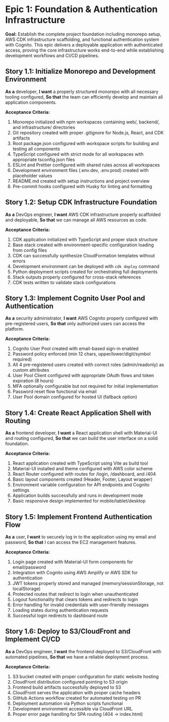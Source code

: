 # Epic 1: Foundation & Authentication Infrastructure

**Goal:** Establish the complete project foundation including monorepo setup, AWS CDK infrastructure scaffolding, and functional authentication system with Cognito. This epic delivers a deployable application with authenticated access, proving the core infrastructure works end-to-end while establishing development workflows and CI/CD pipelines.

## Story 1.1: Initialize Monorepo and Development Environment

**As a** developer,
**I want** a properly structured monorepo with all necessary tooling configured,
**So that** the team can efficiently develop and maintain all application components.

**Acceptance Criteria:**
1. Monorepo initialized with npm workspaces containing web/, backend/, and infrastructure/ directories
2. Git repository created with proper .gitignore for Node.js, React, and CDK artifacts
3. Root package.json configured with workspace scripts for building and testing all components
4. TypeScript configured with strict mode for all workspaces with appropriate tsconfig.json files
5. ESLint and Prettier configured with shared rules across all workspaces
6. Development environment files (.env.dev, .env.prod) created with placeholder values
7. README.md created with setup instructions and project overview
8. Pre-commit hooks configured with Husky for linting and formatting

## Story 1.2: Setup CDK Infrastructure Foundation

**As a** DevOps engineer,
**I want** AWS CDK infrastructure properly scaffolded and deployable,
**So that** we can manage all AWS resources as code.

**Acceptance Criteria:**
1. CDK application initialized with TypeScript and proper stack structure
2. Base stack created with environment-specific configuration loading from config files
3. CDK can successfully synthesize CloudFormation templates without errors
4. Development environment can be deployed with `cdk deploy` command
5. Python deployment scripts created for orchestrating full deployments
6. Stack outputs properly configured for cross-stack references
7. CDK tests written to validate stack configurations

## Story 1.3: Implement Cognito User Pool and Authentication

**As a** security administrator,
**I want** AWS Cognito properly configured with pre-registered users,
**So that** only authorized users can access the platform.

**Acceptance Criteria:**
1. Cognito User Pool created with email-based sign-in enabled
2. Password policy enforced (min 12 chars, upper/lower/digit/symbol required)
3. All 4 pre-registered users created with correct roles (admin/readonly) as custom attributes
4. User Pool Client configured with appropriate OAuth flows and token expiration (8 hours)
5. MFA optionally configurable but not required for initial implementation
6. Password reset flow functional via email
7. User Pool domain configured for hosted UI (fallback option)

## Story 1.4: Create React Application Shell with Routing

**As a** frontend developer,
**I want** a React application shell with Material-UI and routing configured,
**So that** we can build the user interface on a solid foundation.

**Acceptance Criteria:**
1. React application created with TypeScript using Vite as build tool
2. Material-UI installed and theme configured with AWS color scheme
3. React Router configured with routes for /login, /dashboard, and /404
4. Basic layout components created (Header, Footer, Layout wrapper)
5. Environment variable configuration for API endpoints and Cognito settings
6. Application builds successfully and runs in development mode
7. Basic responsive design implemented for mobile/tablet/desktop

## Story 1.5: Implement Frontend Authentication Flow

**As a** user,
**I want** to securely log in to the application using my email and password,
**So that** I can access the EC2 management features.

**Acceptance Criteria:**
1. Login page created with Material-UI form components for email/password
2. Integration with Cognito using AWS Amplify or AWS SDK for authentication
3. JWT tokens properly stored and managed (memory/sessionStorage, not localStorage)
4. Protected routes that redirect to login when unauthenticated
5. Logout functionality that clears tokens and redirects to login
6. Error handling for invalid credentials with user-friendly messages
7. Loading states during authentication requests
8. Successful login redirects to dashboard route

## Story 1.6: Deploy to S3/CloudFront and Implement CI/CD

**As a** DevOps engineer,
**I want** the frontend deployed to S3/CloudFront with automated pipelines,
**So that** we have a reliable deployment process.

**Acceptance Criteria:**
1. S3 bucket created with proper configuration for static website hosting
2. CloudFront distribution configured pointing to S3 origin
3. Frontend build artifacts successfully deployed to S3
4. CloudFront serves the application with proper cache headers
5. GitHub Actions workflow created for automated testing on PR
6. Deployment automation via Python scripts functional
7. Development environment accessible via CloudFront URL
8. Proper error page handling for SPA routing (404 -> index.html)
